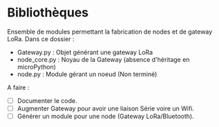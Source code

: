 # Bibliothèques 

Ensemble de modules permettant la fabrication
de nodes et de gateway LoRa.
Dans ce dossier :
- Gateway.py : Objet générant une gateway LoRa
- node\_core.py : Noyau de la Gateway (absence d'héritage en microPython)
- node.py : Module gérant un noeud (Non terminé)


A faire : 

- [ ] Documenter le code.
- [ ] Augmenter Gateway pour avoir une liaison Série voire un Wifi.
- [ ] Générer un module pour une node (Gateway LoRa/Bluetooth).
